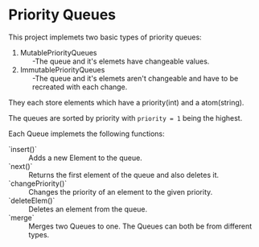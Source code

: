 # Priority Queues
This project implemets two basic types of priority queues:
<ol>
	<li>MutablePriorityQueues
		<ol>-The queue and it's elemets have changeable values.</ol>
	</li>
	<li>ImmutablePriorityQueues
		<ol>-The queue and it's elemets aren't changeable and have to be recreated with each change.</ol>
	</li>
</ol>
They each store elements which have a priority(int) and a atom(string).

The queues are sorted by priority with `priority = 1` being the highest.

Each Queue implemets the following functions:
<dl>
  <dt>`insert()`</dt>
  <dd>Adds a new Element to the queue.</dd>

  <dt>`next()`</dt>
  <dd>Returns the first element of the queue and also deletes it.</dd>
  
  <dt>`changePriority()`</dt>
  <dd>Changes the priority of an element to the given priority.</dd>
  
  <dt>`deleteElem()`</dt>
  <dd>Deletes an element from the queue.</dd>
  
  <dt>`merge`</dt>
  <dd>Merges two Queues to one. The Queues can both be from different types.</dd>
</dl>